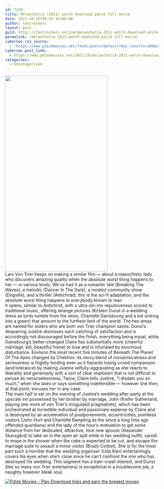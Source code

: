 ```yaml
---
id: 2240
title: Melancholia (2011) watch download pdisk full movie
date: 2021-10-16T05:01:33+00:00
author: tentrockers
layout: post
guid: https://tentrockers.online/melancholia-2011-watch-download-pdisk-full-movie/
permalink: /melancholia-2011-watch-download-pdisk-full-movie/
cyberseo_rss_source:
  - 'https://www.pdiskmovies.net/feeds/posts/default?max-results=100&start-index=1'
cyberseo_post_link:
  - https://www.pdiskmovies.net/2021/10/melancholia-2011-watch-download-pdisk.html
categories:
  - Uncategorized
---
```

<div class="separator">
  <a href="https://blogger.googleusercontent.com/img/a/AVvXsEjRcvE5yDIL8TWgWLVWInx4frMq2ajyDFz5L9v8KlB_xgSb7i2MoYIjDXNiPjMHicHBCdQF1c5YWWyAEdMxRkwG52JdgWvQk09Fi-cpxV1cBdjgNqmRgYLzSQaC_IVfOJNIGTRG0Yav1je4AoxjfSUBBy2MnFGxhNZzXcUasS8gbZJk8UlFRBKbH8r19A=s1200" imageanchor="1"><img loading="lazy" border="0" data-original-height="1200" data-original-width="630" height="640" src="https://blogger.googleusercontent.com/img/a/AVvXsEjRcvE5yDIL8TWgWLVWInx4frMq2ajyDFz5L9v8KlB_xgSb7i2MoYIjDXNiPjMHicHBCdQF1c5YWWyAEdMxRkwG52JdgWvQk09Fi-cpxV1cBdjgNqmRgYLzSQaC_IVfOJNIGTRG0Yav1je4AoxjfSUBBy2MnFGxhNZzXcUasS8gbZJk8UlFRBKbH8r19A=w336-h640" width="336" /></a>
</div>



<div>
  <div>
    <span>Lars Von Trier keeps on making a similar film — about a masochistic lady who discovers amazing quality when the absolute worst thing happens to her — in various kinds. We&#8217;ve had it as a romantic tale (Breaking The Waves), a melodic (Dancer In The Dark), a modest community show (Dogville), and a thriller (Antichrist); this is the sci-fi adaptation, and the absolute worst thing happens to everybody known to man&nbsp;</span>
  </div>
  
  <div>
    <span>It opens, similar to Antichrist, with a ultra-slo-mo repulsiveness scored to traditional music, offering strange pictures (Kirsten Dunst in a wedding dress as birds tumble from the skies, Charlotte Gainsbourg and a kid sinking into a green) that amount to the furthest limit of the world. The two areas are named for sisters who are both von Trier champion saints: Dunst&#8217;s despairing Justine dismisses each catching of satisfaction and is accordingly not discouraged before the finish, everything being equal, while Gainsbourg&#8217;s better-changed Claire has substantially more (cheerful marriage, kid, beautiful home) to lose and is infuriated by enormous disturbance. Envision the most recent five minutes of Beneath The Planet Of The Apes changed by Chekhov: its nervy blend of nonsensicalness and seriousness is frigidly holding even as it hazards losing crowd compassion (and tolerance) by making Justine wilfully aggravating as she reacts to liberality and generosity with a sort of clear implosion that is not difficult to peruse as remorselessness. Twice, Claire tells Justine, &#8220;I disdain you so much,&#8221; when she does or says something indefensible — however she then, at that point, excuses her in any case.&nbsp;</span>
  </div>
  
  <div>
    <span>The main half is set on the evening of Justine&#8217;s wedding after-party at the upscale inn possessed by her brother by marriage, John (Kiefer Sutherland, playing one more of von Trier&#8217;s misguided pragmatists), which has been orchestrated at incredible individual and passionate expense by Claire and is destroyed by an acceleration of postponements, eccentricities, pointless visitors (John Hurt and Charlotte Rampling as the since a long time ago offended guardians) and the lady of the hour&#8217;s motivation to get some distance from her dedicated, attractive, nice new spouse (Alexander Skarsgård) to take an in the open air spill while in her wedding outfit, vanish to mope in the shower when the cake is expected to be cut, and escape the marriage suite to assault a minor visitor (Brady Corbet). She is for the most part such a horrible that the wedding organizer (Udo Kier) entertainingly covers his eyes when she&#8217;s close since he can&#8217;t confront the one who has destroyed his wedding. This segment has a train-crash interest, and Dunst (like so many von Trier entertainers) is exceptional in a troublesome job, a naughty however bleak soul.</span>
  </div>
</div>

[![](https://1.bp.blogspot.com/-a93bp85aB6g/YUXjACCiX3I/AAAAAAAAbQE/GHmPI7h0af0tqn6tYzd0cdrDv9Hu9LUSACLcBGAsYHQ/s16000/Play_it_New-removebg-preview.png "Pdisk Movies - Play Download links and earn the biggest money")](https://www.pdisk.net/share-video?videoid=nv2n5p000x0i)